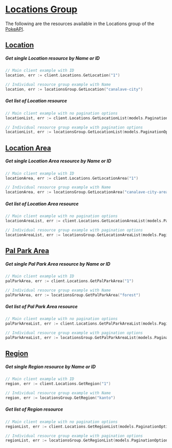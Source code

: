 # [Locations Group](https://pokeapi.co/docs/v2#locations-section)
The following are the resources available in the Locations group of the [PokeAPI](https://pokeapi.co/).

## [Location](https://pokeapi.co/docs/v2#location)

##### Get single Location resource by Name or ID
```go
// Main client example with ID
location, err := client.Locations.GetLocation("1")

// Individual resource group example with Name
location, err := locationsGroup.GetLocation("canalave-city")
```

##### Get list of Location resource 
```go
// Main client example with no pagination options
locationList, err := client.Locations.GetLocationList(models.PaginationOptions{})

// Individual resource group example with pagination options
locationList, err := locationsGroup.GetLocationList(models.PaginationOptions{Limit: 20, Offset: 20})
```

## [Location Area](https://pokeapi.co/docs/v2#location-areas)

##### Get single Location Area resource by Name or ID
```go
// Main client example with ID
locationArea, err := client.Locations.GetLocationArea("1")

// Individual resource group example with Name
locationArea, err := locationsGroup.GetLocationArea("canalave-city-area")
```

##### Get list of Location Area resource 
```go
// Main client example with no pagination options
locationAreaList, err := client.Locations.GetLocationAreaList(models.PaginationOptions{})

// Individual resource group example with pagination options
locationAreaList, err := locationsGroup.GetLocationAreaList(models.PaginationOptions{Limit: 20, Offset: 20})
```

## [Pal Park Area](https://pokeapi.co/docs/v2#pal-park-areas)

##### Get single Pal Park Area resource by Name or ID
```go
// Main client example with ID
palParkArea, err := client.Locations.GetPalParkArea("1")

// Individual resource group example with Name
palParkArea, err := locationsGroup.GetPalParkArea("forest")
```

##### Get list of Pal Park Area resource 
```go
// Main client example with no pagination options
palParkAreaList, err := client.Locations.GetPalParkAreaList(models.PaginationOptions{})

// Individual resource group example with pagination options
palParkAreaList, err := locationsGroup.GetPalParkAreaList(models.PaginationOptions{Limit: 20, Offset: 20})
```

## [Region](https://pokeapi.co/docs/v2#regions)

##### Get single Region resource by Name or ID
```go
// Main client example with ID
region, err := client.Locations.GetRegion("1")

// Individual resource group example with Name
region, err := locationsGroup.GetRegion("kanto")
```

##### Get list of Region resource 
```go
// Main client example with no pagination options
regionList, err := client.Locations.GetRegionList(models.PaginationOptions{})

// Individual resource group example with pagination options
regionList, err := locationsGroup.GetRegionList(models.PaginationOptions{Limit: 20, Offset: 20})
```
